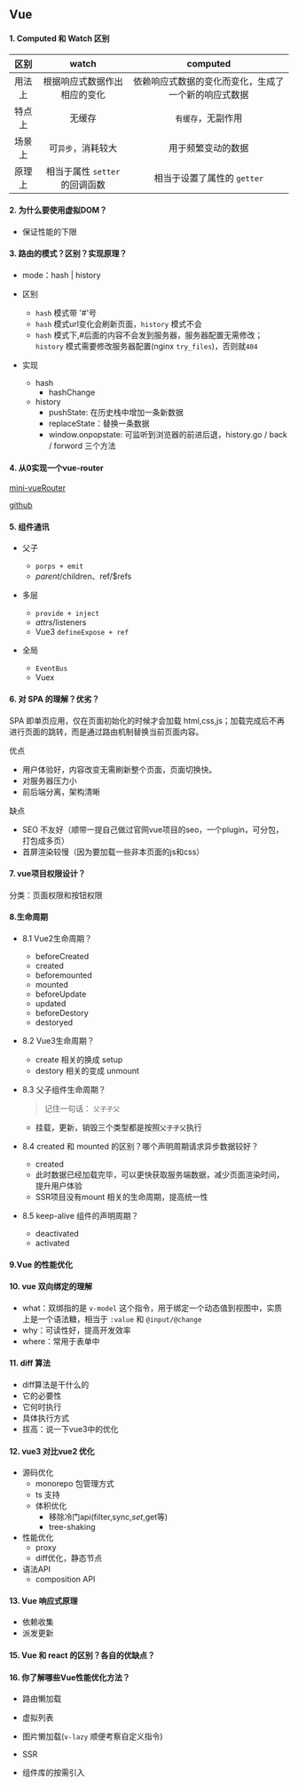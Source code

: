 ## Vue

#### 1. Computed 和 Watch 区别

| 区别 | watch | computed |
| :--: | :--:   | :--: |
| 用法上 | 根据响应式数据作出相应的变化 | 依赖响应式数据的变化而变化，生成了一个新的响应式数据 |
| 特点上 | 无缓存 | `有缓存`，无副作用 |
| 场景上 | 可`异步`，消耗较大 | 用于频繁变动的数据 |
| 原理上 | 相当于属性 `setter` 的回调函数 | 相当于设置了属性的 `getter` |


#### 2. 为什么要使用虚拟DOM？
  - 保证性能的下限

#### 3. 路由的模式？区别？实现原理？

- mode：hash | history

- 区别
  - `hash` 模式带 '#'号
  - `hash` 模式url变化会刷新页面，`history` 模式不会
  - `hash` 模式下,#后面的内容不会发到服务器，服务器配置无需修改；`history` 模式需要修改服务器配置(nginx `try_files`)，否则就`404`

- 实现
  - hash
    - hashChange
  - history
    - pushState: 在历史栈中增加一条新数据
    - replaceState：替换一条数据
    - window.onpopstate: 可监听到浏览器的前进后退，history.go / back / forword 三个方法

#### 4. 从0实现一个vue-router

[mini-vueRouter](../project/mini-router4.md)

[github](https://github.com/WillianLiusHao/single-routers)


#### 5. 组件通讯
  - 父子
    - `porps + emit`
    - $parent/$children、ref/$refs
    
  - 多层
    - `provide + inject`
    - $attrs/$listeners
    - Vue3 `defineExpose + ref`
  
  - 全局
    - `EventBus`
    - Vuex


#### 6. 对 SPA 的理解？优劣？

SPA 即单页应用，仅在页面初始化的时候才会加载 html,css,js；加载完成后不再进行页面的跳转，而是通过路由机制替换当前页面内容。

优点
- 用户体验好，内容改变无需刷新整个页面，页面切换快。
- 对服务器压力小
- 前后端分离，架构清晰

缺点
- SEO 不友好（顺带一提自己做过官网vue项目的seo，一个plugin，可分包，打包成多页）
- 首屏渲染较慢（因为要加载一些非本页面的js和css）

#### 7. vue项目权限设计？

分类：页面权限和按钮权限



#### 8.生命周期

- 8.1 Vue2生命周期？
  - beforeCreated
  - created
  - beforemounted
  - mounted
  - beforeUpdate
  - updated
  - beforeDestory
  - destoryed

- 8.2 Vue3生命周期？
  - create 相关的换成 setup
  - destory 相关的变成 unmount

- 8.3 父子组件生命周期？
  > 记住一句话： `父子子父`
  - 挂载，更新，销毁三个类型都是按照`父子子父`执行

- 8.4 created 和 mounted 的区别？哪个声明周期请求异步数据较好？
  - created
  - 此时数据已经加载完毕，可以更快获取服务端数据，减少页面渲染时间，提升用户体验
  - SSR项目没有mount 相关的生命周期，提高统一性

- 8.5 keep-alive 组件的声明周期？
  - deactivated
  - activated


#### 9.Vue 的性能优化
#### 10. vue 双向绑定的理解

- what：双绑指的是 `v-model` 这个指令，用于绑定一个动态值到视图中，实质上是一个语法糖，相当于 `:value` 和 `@input/@change`
- why：可读性好，提高开发效率
- where：常用于表单中

#### 11. diff 算法

- diff算法是干什么的
- 它的必要性
- 它何时执行
- 具体执行方式
- 拔高：说一下vue3中的优化


#### 12. vue3 对比vue2 优化

- 源码优化
  - monorepo 包管理方式
  - ts 支持
  - 体积优化
    - 移除冷门api(filter,sync,$set,$get等)
    - tree-shaking
- 性能优化
  - proxy
  - diff优化，静态节点
- 语法API
  - composition API


#### 13. Vue 响应式原理

- 依赖收集
- 派发更新



#### 15. Vue 和 react 的区别？各自的优缺点？

#### 16. 你了解哪些Vue性能优化方法？

- 路由懒加载
- 虚拟列表
- 图片懒加载(`v-lazy` 顺便考察自定义指令)
- SSR

- 组件库的按需引入
